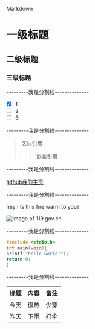 Markdown




# 一级标题
## 二级标题
### 三级标题

---------我是分割线--------------

- [x] 1
- [ ] 2
- [ ] 3

---------我是分割线--------------

> 区块引用
>> 嵌套引用

---------我是分割线--------------

[github我的主页](http://github.com/jsliker)

---------我是分割线--------------

hey ! Is this fire warm to you?

![Image of 119.gov.cn](http://weixin.119.gov.cn/uploads///3/c/3/a/thumb_55f695528a6ee.jpg)

---------我是分割线--------------

```c
#include <stdio.h>
int main(void){
printf("hello world!");
return 0;
}
```
---------我是分割线--------------

标题 | 内容 | 备注
-----|------|-----
今天 | 很热 | 少穿
昨天 | 下雨 | 打伞
